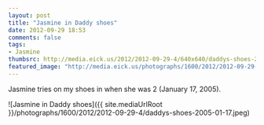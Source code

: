 ```yaml
---
layout: post
title: "Jasmine in Daddy shoes"
date: 2012-09-29 18:53
comments: false
tags: 
- Jasmine
thumbsrc: http://media.eick.us/2012/2012-09-29-4/640x640/daddys-shoes-2005-01-17.jpeg
featured_image: "http://media.eick.us/photographs/1600/2012/2012-09-29-4/daddys-shoes-2005-01-17.jpeg"
---
```

Jasmine tries on my shoes in when she was 2 (January 17, 2005).

![Jasmine in Daddy shoes]({{ site.mediaUrlRoot }}/photographs/1600/2012/2012-09-29-4/daddys-shoes-2005-01-17.jpeg)

